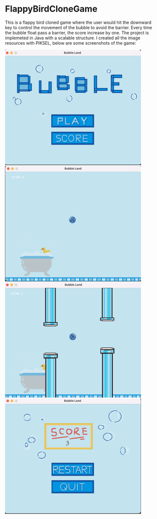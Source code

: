 # FlappyBirdCloneGame
This is a flappy bird cloned game where the user would hit the downward key to control the movement of the bubble to avoid the barrier. Every time the bubble float pass a barrier, the score increase by one.
The project is implemeted in Java with a scalable structure. I created all the image resources with PIKSEL, below are some screenshots of the game:

<img width=450 height=380 src="res/1.png">


<img width=450 height=380 src="res/2.png">


<img width=450 height=380 src="res/3.png">


<img width=450 height=380 src="res/4.png">
